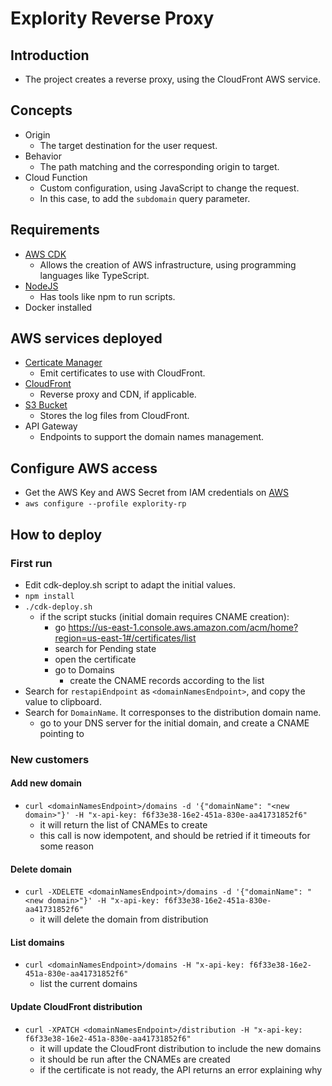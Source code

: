 # Explority Reverse Proxy

## Introduction

- The project creates a reverse proxy, using the CloudFront AWS service.

## Concepts

- Origin
    - The target destination for the user request.
- Behavior
    - The path matching and the corresponding origin to target.
- Cloud Function
    - Custom configuration, using JavaScript to change the request.
    - In this case, to add the `subdomain` query parameter.

## Requirements

- [AWS CDK](https://docs.aws.amazon.com/cdk/v2/guide/getting_started.html)
    - Allows the creation of AWS infrastructure, using programming languages like TypeScript.
- [NodeJS](https://nodejs.org/en/)
    - Has tools like npm to run scripts.
- Docker installed

## AWS services deployed

- [Certicate Manager](https://aws.amazon.com/certificate-manager/)
    - Emit certificates to use with CloudFront.
- [CloudFront](https://aws.amazon.com/cloudfront/)
    - Reverse proxy and CDN, if applicable.
- [S3 Bucket](https://aws.amazon.com/s3/)
    - Stores the log files from CloudFront.
- API Gateway
    - Endpoints to support the domain names management.

## Configure AWS access

- Get the AWS Key and AWS Secret from IAM credentials
  on [AWS](https://us-east-1.console.aws.amazon.com/iamv2/home?region=us-east-1#/home)
- `aws configure --profile explority-rp`

## How to deploy

### First run

- Edit cdk-deploy.sh script to adapt the initial values.
- `npm install`
- `./cdk-deploy.sh`
    - if the script stucks (initial domain requires CNAME creation):
        - go https://us-east-1.console.aws.amazon.com/acm/home?region=us-east-1#/certificates/list
        - search for Pending state
        - open the certificate
        - go to Domains
            - create the CNAME records according to the list
- Search for `restapiEndpoint` as `<domainNamesEndpoint>`, and copy the value to clipboard.
- Search for `DomainName`. It corresponses to the distribution domain name.
    - go to your DNS server for the initial domain, and create a CNAME pointing to <domainName>

### New customers

#### Add new domain

- `curl <domainNamesEndpoint>/domains -d '{"domainName": "<new domain>"}' -H "x-api-key: f6f33e38-16e2-451a-830e-aa41731852f6"`
    - it will return the list of CNAMEs to create
    - this call is now idempotent, and should be retried if it timeouts for some reason

#### Delete domain

- `curl -XDELETE <domainNamesEndpoint>/domains -d '{"domainName": "<new domain>"}' -H "x-api-key: f6f33e38-16e2-451a-830e-aa41731852f6"`
    - it will delete the domain from distribution

#### List domains

- `curl <domainNamesEndpoint>/domains -H "x-api-key: f6f33e38-16e2-451a-830e-aa41731852f6"`
    - list the current domains

#### Update CloudFront distribution

- `curl -XPATCH <domainNamesEndpoint>/distribution -H "x-api-key: f6f33e38-16e2-451a-830e-aa41731852f6"`
    - it will update the CloudFront distribution to include the new domains
    - it should be run after the CNAMEs are created
    - if the certificate is not ready, the API returns an error explaining why
